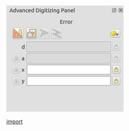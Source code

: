 ![](../images/QgsAdvancedDigitizingDockWidget-standalone.png)

[import](../gui/qgis-sample-QgsAdvancedDigitizingDockWidget.py)
